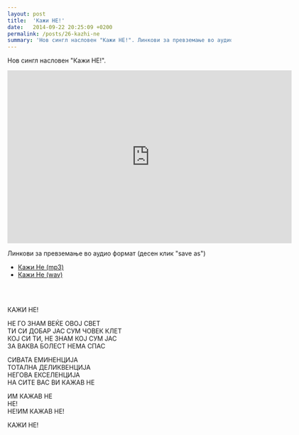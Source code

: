 ```yaml
---
layout: post
title:  'Кажи НЕ!'
date:   2014-09-22 20:25:09 +0200
permalink: /posts/26-kazhi-ne
summary: 'Нов сингл насловен "Кажи НЕ!". Линкови за превземање во аудио формат (десен клик "save as") Кажи Не (mp3) Кажи Не (wav) КАЖИ НЕ! Н...'
---
```


<p>Нов сингл насловен "Кажи НЕ!".</p><p><iframe width="640" height="390" src="https://www.youtube.com/embed/-ZrsVqcCyCc" frameborder="0"></iframe></p><p>Линкови за превземање во аудио формат (десен клик "save as")</p><ul><li><a href="/uploads/attachment/Kazi_Ne__mp3_.mp3" title="Кажи Не (mp3)">Кажи Не (mp3)</a></li><li><a href="/uploads/attachment/Kazi_Ne.wav" title="Кажи Не (wav)">Кажи Не (wav)</a></li></ul><br /><br /><p>КАЖИ НЕ!</p><p>НЕ ГО ЗНАМ ВЕЌЕ ОВОЈ СВЕТ<br />ТИ СИ ДОБАР ЈАС СУМ ЧОВЕК КЛЕТ<br />КОЈ СИ ТИ, НЕ ЗНАМ КОЈ СУМ ЈАС<br />ЗА ВАКВА БОЛЕСТ НЕМА СПАС</p><p>СИВАТА ЕМИНЕНЦИЈА<br />ТОТАЛНА ДЕЛИКВЕНЦИЈА<br />НЕГОВА ЕКСЕЛЕНЦИЈА<br />НА СИТЕ ВАС ВИ КАЖАВ НЕ</p><p>ИМ КАЖАВ НЕ<br />НЕ!<br />НЕ!ИМ КАЖАВ НЕ!</p><p>КАЖИ НЕ!</p>
